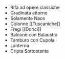 - Rifà ad opere classiche
- Gradinata attorno
- Solamente Naos
- Colonne [[Tuscaniche]]
- Fregi [[Dorici]]
- Balcone con Balaustra
- Tamburo con Cupola
- Lanterna
- Cripta Sottostante